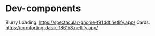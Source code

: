 # Dev-components

Blurry Loading: https://spectacular-gnome-f91ddf.netlify.app/
Cards: https://comforting-dasik-1861b8.netlify.app/
